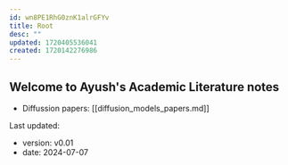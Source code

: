 ```yaml
---
id: wn8PE1RhG0znK1alrGFYv
title: Root
desc: ""
updated: 1720405536041
created: 1720142276986
---
```


## Welcome to Ayush's Academic Literature notes

* Diffussion papers: [[diffusion_models_papers.md]]



Last updated:

- version: v0.01
- date: 2024-07-07
